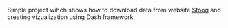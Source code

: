 Simple project wihch shows how to download data from website [Stooq](https://stooq.pl/) and creating vizualization using Dash framework
